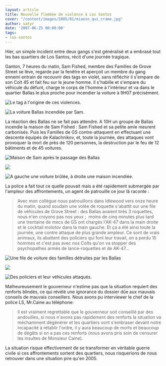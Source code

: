 ```yaml
---
layout: article
title: Nouvelle flambée de violence à Los Santos
cover: "/content/images/2005/01/miaosn_qui_crame.jpg"
author: satyr
date: '2007-06-25 00:00:00'
tags:
- los-santos
---
```


Hier, un simple incident entre deux gangs s'est généralisé et a embrasé tout les bas quartiers de Los Santos, récit d'une journée tragique.

Ganton, 7 heures du matin, Sam Fished, membre des Familles de Grove Street se lève, regarde par la fenêtre et aperçoit un membre du gang ennemi entrain de recouvrir des tags en violet, sans réfléchir il s'empare de son Colt 45 et fait feu sur le jeune homme. Il s'habille et s'empare du véhicule du défunt, charge le corps de l'homme à l'intérieur et va dans le quartier Ballas le plus proche pour incendier la voiture à 9H07 précisément.

![Le tag à l'origine de ces violences.](  /content/images/2005/01/tag_t.jpg)

![La voiture Ballas incendiée par Sam.](  /content/images/2005/01/la_bagnole_t.jpg)

La réaction des Ballas ne se fait pas attendre. A 10H un groupe de Ballas incendie la maison de Sam Fished : Sam Fished et sa petite amie meurent carbonisés. Puis les Familles de GS contre-attaquent en effectuant une descente équipés de Kalachnikov, et, toute la journée, des attaques vont provoquer la mort de près de 120 personnes, la destruction par le feu de 12 bâtiments et de 45 voitures.

![Maison de Sam après le passage des Ballas](  /content/images/2005/01/samihouse_t.jpg)

![](  /content/images/2005/01/voiturecramee.jpg)

![A gauche une voiture brûlée, à droite une maison incendiée.](  /content/images/2005/01/miaosn_qui_crame.jpg)

La police a fait tout ce quelle pouvait mais a été rapidement submergée par l'ampleur des affrontements, un agent de patrouille ce jour là raconte :

> Avec mon collègue nous patrouillons dans Idlewood vers onze heure du matin, quand soudain une volée de roquette s'abattit sur une file de véhicules de Grove Street : des Ballas avaient tirés 3 roquettes, nous n'en croyons pas nos yeux ;&nbsp; moins de cinq minutes plus tard une trentaine de mecs de GS ont chargés l'AK-47 dans la main droite et le cocktail molotov dans la main gauche. Et ça a été ainsi toute la journée, une contre attaque de plus grande ampleur. Ce sont de vrais animaux, ils abattent des policiers qui font leur travail, on a perdu 15 hommes et c'est pas avec nos Colts qu'on va stopper des psychopathes armés de lance-roquettes et de AK-47...

![Une file de voiture des familles détruites par les Ballas](  /content/images/2005/01/filedebagnole.jpg)

![](  /content/images/2005/01/fliccrev_.jpg)

![Des policiers et leur véhicules attaqués.](  /content/images/2005/01/motopolicequicrame.jpg)

Malheureusement le gouverneur n'estime pas que la situation requiert des renforts blindés, ce qui révélé une ignorance du dossier dûe aux mauvais conseils de mauvais conseillers. Nous avons pu interviewer le chef de la police LS, Mr.Caine au téléphone:

> Il est vraiment regrettable que le gouverneur soit conseillé par des andouilles, si nous n'avons pas rapidement des renforts la situation va méchamment dégénérer et les quartiers vont s'embraser devant notre incapacité à rétablir l'ordre, il y aura beaucoup de morts et beaucoup de dégâts si on a pas ces renforts (nous avons pris soin de censurer les insultes de Monsieur Caine).

La situation risque effectivement de se transformer en véritable guerre civile si ces affrontements sortent des quartiers, nous risquerions de nous retrouver dans une situation pire qu'en 2005.

<!--kg-card-end: markdown-->
